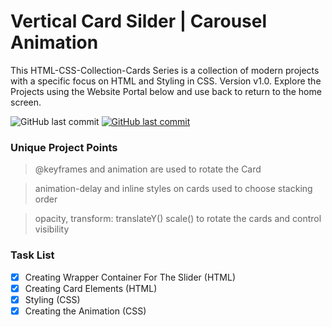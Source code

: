 # Vertical Card Silder | Carousel Animation

This HTML-CSS-Collection-Cards Series is a collection of modern projects with a specific focus on HTML and Styling in CSS. Version v1.0.
Explore the Projects using the Website Portal below and use back to return to the home screen.

<img alt="GitHub last commit" src="https://img.shields.io/github/last-commit/mogrady-git/HTML-CSS-Collection-Cards">
<a href="https://mogrady-git.github.io/HTML-CSS-Collection-Cards/"><img alt="GitHub last commit" src="https://img.shields.io/badge/Version%201.0-Launch%20Website-green"></a>

### Unique Project Points

> @keyframes and animation are used to rotate the Card

> animation-delay and inline styles on cards used to choose stacking order

> opacity, transform: translateY() scale() to rotate the cards and control visibility

### Task List

- [x] Creating Wrapper Container For The Slider (HTML)
- [x] Creating Card Elements (HTML)
- [x] Styling (CSS)
- [x] Creating the Animation (CSS)
